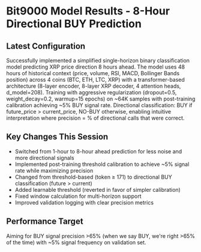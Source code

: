 # Bit9000 Model Results - 8-Hour Directional BUY Prediction

## Latest Configuration
Successfully implemented a simplified single-horizon binary classification model predicting XRP price direction 8 hours ahead. The model uses 48 hours of historical context (price, volume, RSI, MACD, Bollinger Bands position) across 4 coins (BTC, ETH, LTC, XRP) with a transformer-based architecture (8-layer encoder, 8-layer XRP decoder, 4 attention heads, d_model=208). Training with aggressive regularization (dropout=0.5, weight_decay=0.2, warmup=15 epochs) on ~64K samples with post-training calibration achieving ~5% BUY signal rate. Directional classification: BUY if future_price > current_price, NO-BUY otherwise, enabling intuitive interpretation where precision = % of directional calls that were correct.

## Key Changes This Session
- Switched from 1-hour to 8-hour ahead prediction for less noise and more directional signals
- Implemented post-training threshold calibration to achieve ~5% signal rate while maximizing precision  
- Changed from threshold-based (token ≥ 171) to directional BUY classification (future > current)
- Added learnable threshold (reverted in favor of simpler calibration)
- Fixed window calculation for multi-horizon support
- Improved validation logging with clear precision metrics

## Performance Target
Aiming for BUY signal precision >65% (when we say BUY, we're right >65% of the time) with ~5% signal frequency on validation set.
